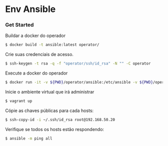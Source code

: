 # Env Ansible

### Get Started

Buildar a docker do operador

````bash
$ docker build -t ansible:latest operator/
````

Crie suas credenciais de acesso.

````bash
$ ssh-keygen -t rsa -q -f "operator/ssh/id_rsa" -N "" -C operator
````

Execute a docker do operador

````bash
$ docker run -it -v ${PWD}/operator/ansible:/etc/ansible -v ${PWD}/operator/ssh:/home/operator/.ssh/ ansible:latest bash
````

Inicie o ambiente virtual que irá administrar

````bash
$ vagrant up
````

Cópie as chaves públicas para cada hosts:

````bash
$ ssh-copy-id -i ~/.ssh/id_rsa root@192.168.50.20
````

Verifique se todos os hosts estão respondendo:

````bash
$ ansible -m ping all
````
